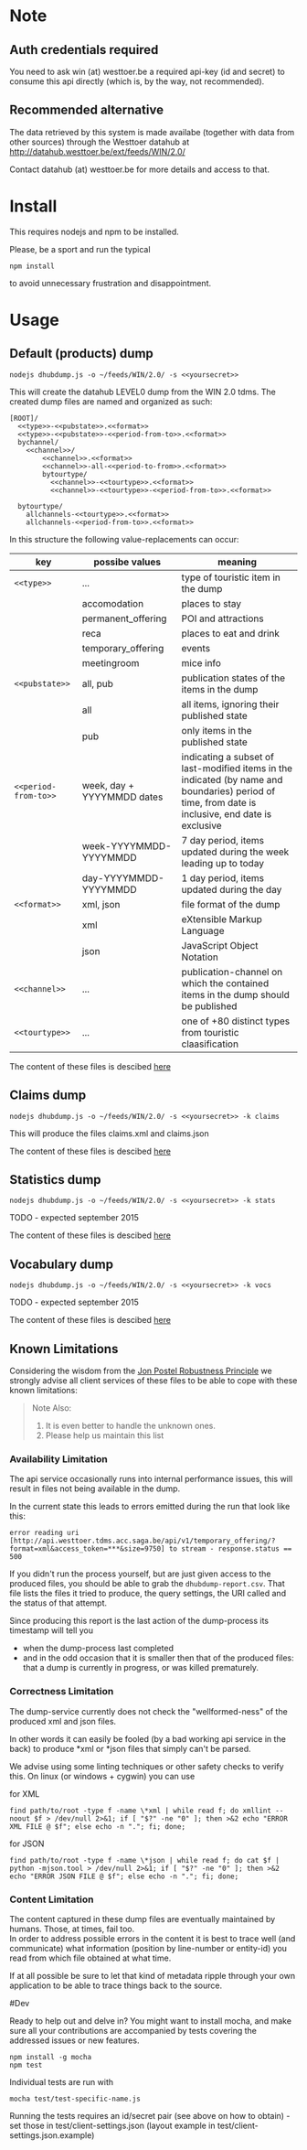 # Note
## Auth credentials required
You need to ask win (at) westtoer.be a required api-key (id and secret) to consume this api directly (which is, by the way, not recommended).

## Recommended alternative
The data retrieved by this system is made availabe (together with data from other sources) through the Westtoer datahub at http://datahub.westtoer.be/ext/feeds/WIN/2.0/

Contact datahub (at) westtoer.be for more details and access to that.


# Install

This requires nodejs and npm to be installed.

Please, be a sport and run the typical 
```
npm install
```
to avoid unnecessary frustration and disappointment.


# Usage

## Default (products) dump

```
nodejs dhubdump.js -o ~/feeds/WIN/2.0/ -s <<yoursecret>>
```
This will create the datahub LEVEL0 dump from the WIN 2.0 tdms.
The created dump files are named and organized as such:

```
[ROOT]/
  <<type>>-<<pubstate>>.<<format>>
  <<type>>-<<pubstate>>-<<period-from-to>>.<<format>>
  bychannel/
    <<channel>>/
        <<channel>>.<<format>>
        <<channel>>-all-<<period-to-from>>.<<format>>
        bytourtype/
          <<channel>>-<<tourtype>>.<<format>>
          <<channel>>-<<tourtype>>-<<period-from-to>>.<<format>>
        
  bytourtype/
    allchannels-<<tourtype>>.<<format>>
    allchannels-<<period-from-to>>.<<format>>
```

In this structure the following value-replacements can occur:


key             | possibe values     | meaning
----------------|--------------------|--------
 ```<<type>>```         |...| type of touristic item in the dump
    | accomodation       |   places to stay
    | permanent_offering |   POI and attractions
    | reca               |   places to eat and drink
    | temporary_offering |   events 
    | meetingroom        |   mice info
 ```<<pubstate>>```     |all, pub| publication states of the items in the dump
    | all                |   all items, ignoring their published state
    | pub                |   only items in the published state
 ```<<period-from-to>>```|week, day + YYYYMMDD dates| indicating a subset of last-modified items in the indicated (by name and boundaries) period of time, from date is inclusive, end date is exclusive
    | week-YYYYMMDD-YYYYMMDD |   7 day period, items updated during the week leading up to today
    | day-YYYYMMDD-YYYYMMDD  |   1 day period, items updated during the day
 ```<<format>>```       |xml,  json| file format of the dump
    | xml                |   eXtensible Markup Language
    | json               |   JavaScript Object Notation
 ```<<channel>>```      |...| publication-channel on which the contained items in the dump should be published
 ```<<tourtype>>```     |...| one of +80 distinct types from touristic claasification
 
The content of these files is descibed [here](http://todo-shmdoc-reference)


## Claims dump
```
nodejs dhubdump.js -o ~/feeds/WIN/2.0/ -s <<yoursecret>> -k claims
```
This will produce the files claims.xml and claims.json

The content of these files is descibed [here](http://todo-shmdoc-reference)


## Statistics dump
```
nodejs dhubdump.js -o ~/feeds/WIN/2.0/ -s <<yoursecret>> -k stats
```
TODO - expected september 2015

The content of these files is descibed [here](http://todo-shmdoc-reference)


## Vocabulary dump
```
nodejs dhubdump.js -o ~/feeds/WIN/2.0/ -s <<yoursecret>> -k vocs
```
TODO - expected september 2015

The content of these files is descibed [here](http://todo-shmdoc-reference)


## Known Limitations

Considering the wisdom from the [Jon Postel Robustness Principle](https://en.wikipedia.org/wiki/Robustness_principle) we strongly advise all client services of these files to be able to cope with these known limitations:

> Note Also: 
> 1. It is even better to handle the unknown ones.
> 1. Please help us maintain this list


### Availability Limitation

The api service occasionally runs into internal performance issues, this will result in files not being available in the dump.
 
In the current state this leads to errors emitted during the run that look like this:

```
error reading uri [http://api.westtoer.tdms.acc.saga.be/api/v1/temporary_offering/?format=xml&access_token=***&size=9750] to stream - response.status == 500
```

If you didn't run the process yourself, but are just given access to the produced files, you should be able to grab the ```dhubdump-report.csv```.  That file lists the files it tried to produce, the query settings, the URI called and the status of that attempt.

Since producing this report is the last action of the dump-process its timestamp will tell you 
- when the dump-process last completed
- and in the odd occasion that it is smaller then that of the produced files: that a dump is currently in progress, or was killed prematurely.


### Correctness Limitation

The dump-service currently does not check the "wellformed-ness" of the produced xml and json files. 

In other words it can easily be fooled (by a bad working api service in the back) to produce *xml or *json files that simply can't be parsed.

We advise using some linting techniques or other safety checks to verify this. On linux (or windows + cygwin) you can use

for XML
```
find path/to/root -type f -name \*xml | while read f; do xmllint --noout $f > /dev/null 2>&1; if [ "$?" -ne "0" ]; then >&2 echo "ERROR XML FILE @ $f"; else echo -n "."; fi; done;
```
for JSON
```
find path/to/root -type f -name \*json | while read f; do cat $f | python -mjson.tool > /dev/null 2>&1; if [ "$?" -ne "0" ]; then >&2 echo "ERROR JSON FILE @ $f"; else echo -n "."; fi; done;
```

### Content Limitation

The content captured in these dump files are eventually maintained by humans. Those, at times, fail too.  
In order to address possible errors in the content it is best to trace well (and communicate) what information (position by line-number or entity-id) you read from which file obtained at what time.

If at all possible be sure to let that kind of metadata ripple through your own application to be able to trace things back to the source.



#Dev

Ready to help out and delve in?
You might want to install mocha, and make sure all your contributions are accompanied by tests covering the addressed issues or new features.

```
npm install -g mocha
npm test
```

Individual tests are run with

```
mocha test/test-specific-name.js
```

Running the tests requires an id/secret pair (see above on how to obtain) - set those in test/client-settings.json (layout example in test/client-settings.json.example)
